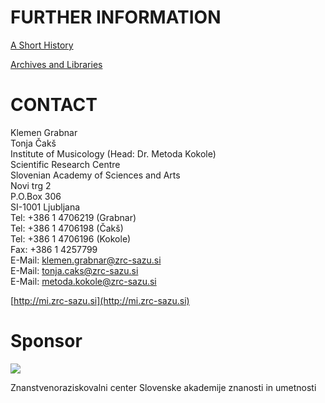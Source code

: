# FURTHER INFORMATION

[A Short History](/en/workgroups/slovenia-ljubljana-slovenian-academy-of-sciences-and-arts-institute-of-musicology/home/a-short-history.html)

[Archives and Libraries](/en/workgroups/slovenia-ljubljana-slovenian-academy-of-sciences-and-arts-institute-of-musicology/home/archives-and-libraries.html)

# CONTACT

Klemen Grabnar  
Tonja Čakš  
Institute of Musicology (Head: Dr. Metoda Kokole)  
Scientific Research Centre  
Slovenian Academy of Sciences and Arts  
Novi trg 2  
P.O.Box 306  
SI-1001 Ljubljana  
Tel: +386 1 4706219 (Grabnar)  
Tel: +386 1 4706198 (Čakš)  
Tel: +386 1 4706196 (Kokole)  
Fax: +386 1 4257799  
E-Mail: [klemen.grabnar@zrc-sazu.si](mailto:klemen.grabnar@zrc-sazu.si)  
E-Mail: [tonja.caks@zrc-sazu.si](mailto:tonja.caks@zrc-sazu.si)  
E-Mail: [metoda.kokole@zrc-sazu.si](mailto:metoda.kokolem@zrc-sazu.si)

[http://mi.zrc-sazu.si](http://mi.zrc-sazu.si)

# Sponsor

 ![](/resources-old-webiste/working-groups-images/csm_Znak_ZRC_6f0b98454b.png)

Znanstvenoraziskovalni center Slovenske akademije znanosti in umetnosti